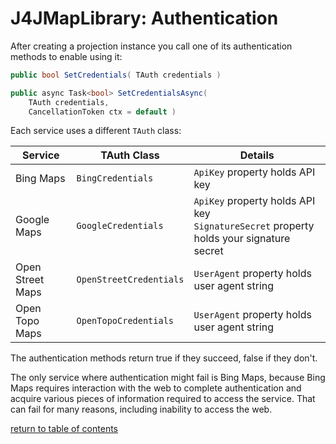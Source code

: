 # J4JMapLibrary: Authentication

After creating a projection instance you call one of its authentication methods to enable using it:

```csharp
public bool SetCredentials( TAuth credentials )

public async Task<bool> SetCredentialsAsync( 
    TAuth credentials, 
    CancellationToken ctx = default )
```

Each service uses a different `TAuth` class:

|Service|TAuth Class|Details|
|-------|-----------|-------|
|Bing Maps|`BingCredentials`|`ApiKey` property holds API key|
|Google Maps|`GoogleCredentials`|`ApiKey` property holds API key<br>`SignatureSecret` property holds your signature secret|
|Open Street Maps|`OpenStreetCredentials`|`UserAgent` property holds user agent string|
|Open Topo Maps|`OpenTopoCredentials`|`UserAgent` property holds user agent string|

The authentication methods return true if they succeed, false if they don't.

The only service where authentication might fail is Bing Maps, because Bing Maps requires interaction with the web to complete authentication and acquire various pieces of information required to access the service. That can fail for many reasons, including inability to access the web.

[return to table of contents](usage.md#overview)
